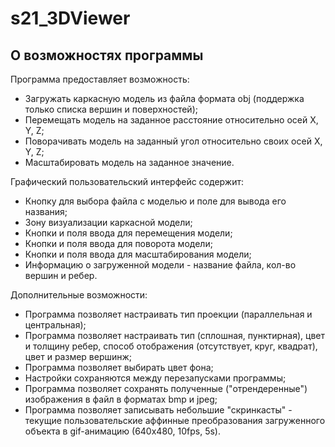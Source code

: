 # s21_3DViewer

## О возможностях программы
Программа предоставляет возможность:

- Загружать каркасную модель из файла формата obj (поддержка только списка вершин и поверхностей);
- Перемещать модель на заданное расстояние относительно осей X, Y, Z;
- Поворачивать модель на заданный угол относительно своих осей X, Y, Z;
- Масштабировать модель на заданное значение.


Графический пользовательский интерфейс содержит:

- Кнопку для выбора файла с моделью и поле для вывода его названия;
- Зону визуализации каркасной модели;
- Кнопки и поля ввода для перемещения модели;
- Кнопки и поля ввода для поворота модели;
- Кнопки и поля ввода для масштабирования модели;
- Информацию о загруженной модели - название файла, кол-во вершин и ребер.


Дополнительные возможности:

- Программа позволяет настраивать тип проекции (параллельная и центральная);
- Программа позволяет настраивать тип (сплошная, пунктирная), цвет и толщину ребер, способ отображения (отсутствует, круг, квадрат), цвет и размер вершинж;
- Программа позволяет выбирать цвет фона;
- Настройки сохраняются между перезапусками программы;
- Программа позволяет сохранять полученные ("отрендеренные") изображения в файл в форматах bmp и jpeg;
- Программа позволяет записывать небольшие "скринкасты" - текущие пользовательские аффинные преобразования загруженного объекта в gif-анимацию (640x480, 10fps, 5s).

